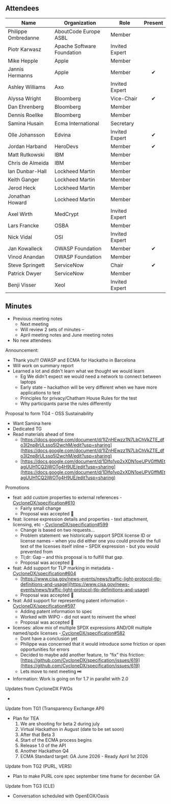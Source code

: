 ## Attendees

| Name                | Organization               | Role           | Present  |
|---------------------|----------------------------|----------------|:--------:|
| Philippe Ombredanne | AboutCode Europe ASBL      | Member         |          |
| Piotr Karwasz       | Apache Software Foundation | Invited Expert |          |
| Mike Hepple         | Apple                      | Member         |          |
| Jannis Hermanns     | Apple                      | Member         | &#x2714; |
| Ashley Williams     | Axo                        | Invited Expert |          |
| Alyssa Wright       | Bloomberg                  | Vice-Chair     | &#x2714; |
| Dan Ehrenberg       | Bloomberg                  | Member         |          |
| Dennis Roellke      | Bloomberg                  | Member         |          |
| Samina Husain       | Ecma International         | Secretary      |          |
| Olle Johansson      | Edvina                     | Invited Expert | &#x2714; |
| Jordan Harband      | HeroDevs                   | Member         | &#x2714; |
| Matt Rutkowski      | IBM                        | Member         |          |
| Chris de Almeida    | IBM                        | Member         |          |
| Ian Dunbar-Hall     | Lockheed Martin            | Member         |          |
| Keith Ganger        | Lockheed Martin            | Member         |          |
| Jerod Heck          | Lockheed Martin            | Member         |          |
| Jonathan Howard     | Lockheed Martin            | Member         |          |
| Axel Wirth          | MedCrypt                   | Invited Expert |          |
| Lars Francke        | OSBA                       | Member         |          |
| Nick Vidal          | OSI                        | Invited Expert |          |
| Jan Kowalleck       | OWASP Foundation           | Member         | &#x2714; |
| Vinod Anandan       | OWASP Foundation           | Member         |          |
| Steve Springett     | ServiceNow                 | Chair          | &#x2714; |
| Patrick Dwyer       | ServiceNow                 | Member         |          |
| Benji Visser        | Xeol                       | Invited Expert |          |

## Minutes

* Previous meeting notes
    * Next meeting
    * Will review 2 sets of minutes –
    * April meeting notes and June meeting notes
* No new attendees

Announcement:

* Thank you!!! OWASP and ECMA for Hackatho in Barcelona
* Will work on summary report
* Learned a lot and didn't learn what we thought we would learn
    * Eg We didn't expect we would need a network to connect between laptops
    * Early state – hackathon will be very different when we have more applications to test
    * Principles for privacy/Chatham House Rules for the test
    * Why participants parse the rules differently

Proposal to form TG4 - OSS Sustainability

* Want Samina here
* Dedicated TG
* Read materials ahead of time
    * [https://docs.google.com/document/d/1IZnHEwzz1N7LbChVkZTE_dfo3I2np8rULssq5I2wchM/edit?usp=sharing](https://docs.google.com/document/d/1IZnHEwzz1N7LbChVkZTE_dfo3I2np8rULssq5I2wchM/edit?usp=sharing)
    * [https://docs.google.com/document/d/1Dlfq1vp2xXDN1oeUPVGffMEtagUUH1CQ2jWOTg4H9UE/edit?usp=sharing](https://docs.google.com/document/d/1Dlfq1vp2xXDN1oeUPVGffMEtagUUH1CQ2jWOTg4H9UE/edit?usp=sharing)

Promotions

* feat: add custom properties to external references -[ CycloneDX/specification#610](https://github.com/CycloneDX/specification/pull/610)
    * Fairly small change
    * Proposal was accepted 🚀
* feat: license expression details and properties - text attachment, licensing, etc -[ CycloneDX/specification#599](https://github.com/CycloneDX/specification/pull/599)
    * Change is based on two requests…
    * Problem statement: we historically support SPDX license ID or license names – when you did either one you could provide the full text of the licenses itself inline – SPDX expression - but you would prevented from
    * Tl;dr: Gap – and this proposal is to fulfill that gap.
    * Proposal was accepted 🚀
* feat: Add support for TLP marking in metadata -[ CycloneDX/specification#604](https://github.com/CycloneDX/specification/pull/604)
    * [https://www.cisa.gov/news-events/news/traffic-light-protocol-tlp-definitions-and-usage](https://www.cisa.gov/news-events/news/traffic-light-protocol-tlp-definitions-and-usage)
    * Proposal was accepted 🚀
* feat: Add support for representing patent information -[ CycloneDX/specification#597](https://github.com/CycloneDX/specification/pull/597)
    * Adding patent information to spec
    * Worked with WIPO - did not want to reinvent the wheel
    * Proposal was accepted 🚀
* licenses: allow mix of multiple SPDX expressions AND/OR multiple named/spdx licenses -[ CycloneDX/specification#582](https://github.com/CycloneDX/specification/pull/582)
    * Dont have a conclusion yet
    * Philippe was concerned that it would introduce some friction or open opportunities for errors
    * Decided to maybe add another feature, to “fix” this friction: [https://github.com/CycloneDX/specification/issues/619](https://github.com/CycloneDX/specification/issues/619)
    * Lets move to next meeting ⏭️
* Information: Work is going on for 1.7 in parallel with 2.0

Updates from CycloneDX FWGs

*

Update from TG1 (Transparency Exchange API)

* Plan for TEA
    1. We are shooting for beta 2 during july
    2. Virtual Hackathon in August (date to be set soon)
    3. After that Beta 3
    4. Start of the ECMA process begins
    5. Release 1.0 of the API
    6. Another Hackathon Q4
    7. ECMA Standard target: GA June 2026 - Ready April 1st 2026

Update from TG2 (PURL, VERS)

* Plan to make PURL core spec september time frame for december GA

Update from TG3 (CLE)

* Conversation scheduled with OpenEOX/Oasis
